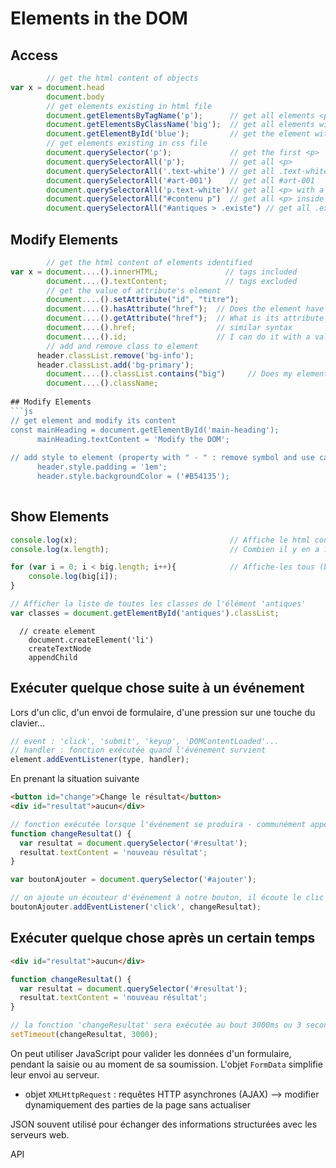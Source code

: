 
# Elements in the DOM
## Access
```js
        // get the html content of objects
var x = document.head
        document.body
        // get elements existing in html file
        document.getElementsByTagName('p');      // get all elements <p>
        document.getElementsByClassName('big');  // get all elements with .big
        document.getElementById('blue');         // get the element with #blue
        // get elements existing in css file
        document.querySelector('p');             // get the first <p>
        document.querySelectorAll('p');          // get all <p>
        document.querySelectorAll('.text-white') // get all .text-white
        document.querySelectorAll('#art-001')    // get all #art-001
        document.querySelectorAll('p.text-white')// get all <p> with a .text-white
        document.querySelectorAll("#contenu p")  // get all <p> inside a #contenu
        document.querySelectorAll("#antiques > .existe") // get all .existe child of #antiques parent
```
## Modify Elements
```js
        // get the html content of elements identified
var x = document....().innerHTML;               // tags included
        document....().textContent;             // tags excluded
        // get the value of attribute's element
        document....().setAttribute("id", "titre");
        document....().hasAttribute("href");  // Does the element have the attribute ?
        document....().getAttribute("href");  // What is its attribute ?
        document....().href;                  // similar syntax
        document....().id;                    // I can do it with a value as well 
        // add and remove class to element
      header.classList.remove('bg-info');
      header.classList.add('bg-primary');
        document....().classList.contains("big")     // Does my element has a class called "big" ?
        document....().className;
        
## Modify Elements
```js
// get element and modify its content
const mainHeading = document.getElementById('main-heading');
      mainHeading.textContent = 'Modify the DOM';
     
// add style to element (property with " - " : remove symbol and use camelCase) 
      header.style.padding = '1em';
      header.style.backgroundColor = ('#B54135');
      
```

## Show Elements
```js
console.log(x);                                  // Affiche le html content
console.log(x.length);                           // Combien il y en a ?

for (var i = 0; i < big.length; i++){            // Affiche-les tous (big = class)
    console.log(big[i]);
}

// Afficher la liste de toutes les classes de l'élément 'antiques'
var classes = document.getElementById('antiques').classList;
```

      
      
      // create element
        document.createElement('li')
        createTextNode
        appendChild




## Exécuter quelque chose suite à un événement

Lors d'un clic, d'un envoi de formulaire, d'une pression sur une touche du clavier...

```js
// event : 'click', 'submit', 'keyup', 'DOMContentLoaded'...
// handler : fonction exécutée quand l'événement survient
element.addEventListener(type, handler);
```

En prenant la situation suivante

```html
<button id="change">Change le résultat</button>
<div id="resultat">aucun</div>
```

```js
// fonction exécutée lorsque l'événement se produira - communément appelée 'handler'
function changeResultat() {
  var resultat = document.querySelector('#resultat');
  resultat.textContent = 'nouveau résultat';
}

var boutonAjouter = document.querySelector('#ajouter');

// on ajoute un écouteur d'événement à notre bouton, il écoute le clic
boutonAjouter.addEventListener('click', changeResultat);
```

## Exécuter quelque chose après un certain temps

```html
<div id="resultat">aucun</div>
```

```js
function changeResultat() {
  var resultat = document.querySelector('#resultat');
  resultat.textContent = 'nouveau résultat';
}

// la fonction 'changeResultat' sera exécutée au bout 3000ms ou 3 secondes
setTimeout(changeResultat, 3000);
```


On peut utiliser JavaScript pour valider les données d'un formulaire, pendant la saisie ou au moment de sa soumission. L'objet ```FormData``` simplifie leur envoi au serveur.

- objet ```XMLHttpRequest``` : requêtes HTTP asynchrones (AJAX) --> modifier dynamiquement des parties de la page sans actualiser

JSON souvent utilisé pour échanger des informations structurées avec les serveurs web.

API

